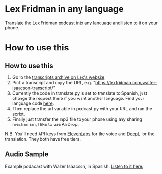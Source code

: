 # Lex Fridman in any language
Translate the Lex Fridman podcast into any language and listen to it on your phone. 

# How to use this
## How to use this
1. Go to the [transcripts archive on Lex's website](https://lexfridman.com/category/transcripts/)
2. Pick a transcript and copy the URL, e.g. "https://lexfridman.com/walter-isaacson-transcript/"
3. Currently the code in translate.py is set to translate to Spanish, just change the request there if you want another language. Find your language code [here](https://www.deepl.com/docs-api/translate-text).
4. Then replace the url variable in podcast.py with your URL and run the script.
5. Finally just transfer the mp3 file to your phone using any sharing mechanism, I like to use AirDrop.

N.B. You'll need API keys from [ElevenLabs](elevenlabs.io) for the voice and [DeepL](deepl.com) for the translation. They both have free tiers.

## Audio Sample
Example podacast with Walter Isaacson, in Spanish. [Listen to it here.](https://drive.google.com/file/d/1omRXAYKEzDJLFny1LQabSDPYJq5yQPCj/view?usp=sharing)

